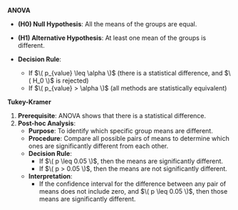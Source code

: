 
**ANOVA**

- **(H0) Null Hypothesis**: All the means of the groups are equal.
- **(H1) Alternative Hypothesis**: At least one mean of the groups is different.

- **Decision Rule**:
  - If $\( p_{value} \leq \alpha \)$ (there is a statistical difference, and $\( H_0 \)$ is rejected)
  - If $\( p_{value} > \alpha \)$ (all methods are statistically equivalent)

**Tukey-Kramer**

1. **Prerequisite**: ANOVA shows that there is a statistical difference.
2. **Post-hoc Analysis**:
   - **Purpose**: To identify which specific group means are different.
   - **Procedure**: Compare all possible pairs of means to determine which ones are significantly different from each other.
   - **Decision Rule**: 
     - If $\( p \leq 0.05 \)$, then the means are significantly different.
     - If $\( p > 0.05 \)$, then the means are not significantly different.
   - **Interpretation**:
     - If the confidence interval for the difference between any pair of means does not include zero, and $\( p \leq 0.05 \)$, then those means are significantly different.
    

